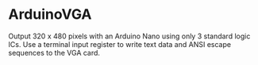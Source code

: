# ArduinoVGA
Output 320 x 480 pixels with an Arduino Nano using only 3 standard logic ICs. Use a terminal input register to write text data and ANSI escape sequences to the VGA card.
